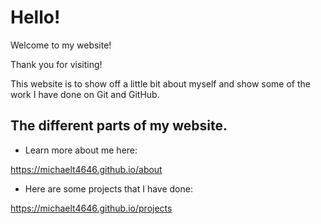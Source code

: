 # Hello!

Welcome to my website!

Thank you for visiting!

This website is to show off a little bit about myself and show some of the work I have done on Git and GitHub.

## The different parts of my website.

- Learn more about me here: 

https://michaelt4646.github.io/about

- Here are some projects that I have done:

https://michaelt4646.github.io/projects
